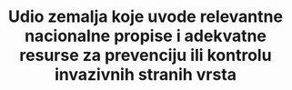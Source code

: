 ---
target_id: '15.8'
has_metadata: true
rationale_interpretation: "Projekcija trenutnog trenda usvajanja nacionalnih politika o invazivnim vrstama stranih vrsta značajno će se povećati do 2020. godine, uz usporavanje stope povećanja udjela zemalja koje usvajaju takvo zakonodavstvo. Usvajanje nacionalnih i međunarodnih politika o invazivnim stranim vrstama može biti prvi korak u borbi protiv širenja invazivnih stranih vrsta. \ nStrengths \ n \ tOvi pokazatelji obuhvaćaju 191 zemlje širom svijeta. Uvjeti donošenja zakona ne moraju nužno ukazivati ​​na postojanje propisa ili politike za provedbu zakona ili koliko je uspješna implementacija na terenu Još uvijek postoji potreba za daljnjim razvojem pokazatelja kako bi ova veza bila jasnija. \ n \ t Zakon ne mora nužno uhvatiti sve napore protiv invazivnih stranih vrsta koje se događaju na nacionalnoj razini.  \ n55% zemalja koje su stranke CBD-a imaju sveobuhvatno nacionalno zakonodavstvo kako bi spriječile, kontrolirale i / ili ograničile širenje i utjecaj invazivnih stranih vrsta. \ n \ n pogledajte izvješće o povezanim informacijama \ n Usvajanje nacionalnih zakona relevantnih za sprječavanje ili kontrolu invazivnih stranih vrsta. Izvor: McGeoch et al. (2010) Globalni pokazatelji invazije stranih vrsta: prijetnje, utjecaji i odgovori na bioraznolikost. Diversity and Distributions, 16, 95-108. \ n Ovaj pokazatelj mjeri donošenje nacionalnih zakona relevantnih za sprječavanje ili kontrolu invazivnih stranih vrsta. Globalni trend odgovora na politiku pozitivan je za nekoliko posljednjih desetljeća i, od objavljivanja GBO3, usvajanje politika protiv invazivnih stranih vrsta znatno je poraslo. Kao što je objavljeno u 2010., 55% zemalja potpisnica CBD-a donijelo je relevantne nacionalne zakone o invazivnim vrstama stranih vrsta, a većina CBD-ovih stranaka potpisala je barem jedan od deset ostalih multilateralnih sporazuma koji pokrivaju MRS u nekom obliku. Među tim zemljama 8% je potpisnica svih 10 međunarodnih ugovora (McGeoch et al., 2010). Na primjer, Vijeće Europe razvija i usvaja kodekse ponašanja koji se bave nekim ključnim putevima (npr. Hortikulturi, botaničkim vrtovima, zoološkim vrtovima, lovom ili ribolovom) invazivnih stranih vrsta. Štoviše, kada se europsko zakonodavstvo o invazivnim stranim vrstama potpuno usvoji, to će imati velike implikacije za susjedne zemlje, ali i na svjetskoj razini, budući da je europska institucija glavni partner globalne trgovine. \ nProizvodnja ovog pokazatelja na nacionalnoj razini ... \ nU ovom izračunu uključene su sve zemlje (191 u 2010) stranke Konvencije o biološkoj raznolikosti (CBD). Deset multinacionalnih sporazuma o okolišu korišteno je za kvantifikaciju trendova u usvajanju politike povezanih s MRS-om. Zabilježeno je i nacionalno zakonodavstvo koje se odnosi na sprječavanje, upravljanje i kontrolu MRS-a, uključujući godinu donošenja, vrstu zakonodavstva (sprječavanje, upravljanje itd.) I analizirani podaci za izračunavanje pokazatelja. \ nUključeno na nacionalnoj razini ... \ nKao što je objavljeno u 2010., 55% zemalja potpisnica CBD-a donijelo je relevantne nacionalne zakone o invazivnim vrstama stranih vrsta, a većina CBD-ovih stranaka potpisala je barem jedan od deset drugih multilateralnih sporazuma koji pokrivaju IAS u nekom obliku. Među tim zemljama 8% je potpisnica svih 10 međunarodnih ugovora (McGeoch et al., 2010). Na primjer, Vijeće Europe razvija i usvaja kodekse ponašanja koji se bave nekim ključnim putevima (npr. Hortikulturi, botaničkim vrtovima, zoološkim vrtovima, lovom ili ribolovom) invazivnih stranih vrsta. Štoviše, kada se europsko zakonodavstvo o invazivnim stranim vrstama u potpunosti usvoji, to će imati velike implikacije za susjedne zemlje, ali i na globalnoj razini, budući da je europska institucija glavni partner globalne trgovine. \ nProširenje događaja ... \ nOvaj pokazatelj prvi put je izračunat u 2010 i od tada nije bilo ažuriranja. Planovi trebaju ažurirati ovu osnovicu, poboljšati je i učiniti dostupnim za globalnu, regionalnu i nacionalnu upotrebu."
goal_meta_link: 'http://unstats.un.org/sdgs/files/metadata-compilation/Metadata-Goal-15.pdf'
goal_meta_link_page: 22
indicator_name: >-
  Udio zemalja koje uvode relevantne nacionalne propise i adekvatne resurse za prevenciju ili kontrolu invazivnih stranih vrsta
target: >-
  Do 2020. godine, uvesti mjere za sprečavanje uvođenja i značajno smanjenje utjecaja invazivnih stranih vrsta na kopnene i vodene ekosustave i kontrolu ili iskorjenjivanje prioritetnih vrsta.
indicator_definition: >-
  Ovaj pokazatelj mjeri odgovor menadžmenta na globalnoj razini, praćenjem invazivnih zakona o stranim vrstama za kontrolu i prevenciju na nacionalnoj i međunarodnoj razini. Što više zemalja s zakonima vezanim uz invazivne vrste (IAS) i biosigurnost, to je veća globalna predanost kontroli prijetnje biološkoj raznolikosti od strane stranih invazivnih vrsta. Što je veći broj međunarodnih politika relevantnih za međunarodne računovodstvene standarde i što je veća razina nacionalne predanosti tim, to je veća globalna predanost nadziranju MRS-a. Što više međunarodnih sporazuma, zemlja je strana od onih koji su snažno počinili zemlju da kontroliraju MRS
source_title: null
source_notes: null
published: true  

method_of_computation: >-
  Data  for  this  indicator  were  produced  as  follows:  any  national  legislation  relevant  to  controlling  invasive  alien  species  was  identified  for  each  of  the  191  Parties  to  the  CBD.  Legislation  was  considered  relevant  to  the  prevention  of  alien  species  introductions  or  to  control  of  invasive  alien  species  if  it  applied  to  multiple  taxonomic  groups  and  was  not  exclusively  intended  to  protect  agriculture.  If  two  separate  sets  of  legislation  within  a  country  covered  plants  and  animals,  the  date  of  the  more  recent  legislation  was  used.
title: >-
  Udio zemalja koje uvode relevantne nacionalne propise i adekvatne resurse za prevenciju ili kontrolu invazivnih stranih vrsta
permalink: /15-8-1/
sdg_goal: 15
layout: indicator
indicator: 15.8.1
indicator_variable: null
graph: null
graph_type_description: null
graph_status_notes: unk
variable_description: null
variable_notes: null
un_designated_tier: '3'
un_custodial_agency: 'IUCN  (Partnering  Agencies:  UNEP)'
---